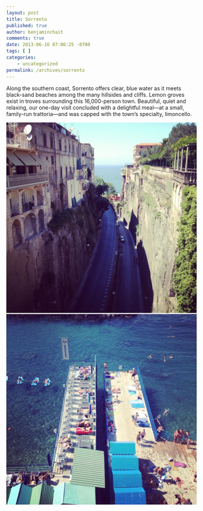 ```yaml
---
layout: post
title: Sorrento
published: true
author: benjaminchait
comments: true
date: 2013-06-16 07:06:25 -0700
tags: [ ]
categories:
    - uncategorized
permalink: /archives/sorrento
---
```

Along the southern coast, Sorrento offers clear, blue water as it meets black-sand beaches among the many hillsides and cliffs. Lemon groves exist in troves surrounding this 16,000-person town. Beautiful, quiet and relaxing, our one-day visit concluded with a delightful meal—at a small, family-run trattoria—and was capped with the town’s specialty, limoncello.


![Steep hill][1]
![People on piers][2]

 [1]: /wp-content/uploads/media/img/2013/06-wp/20130620-210810.jpg
 [2]: /wp-content/uploads/media/img/2013/06-wp/20130620-211226.jpg
